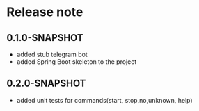 # Release note

## 0.1.0-SNAPSHOT

* added stub telegram bot
* added Spring Boot skeleton to the project

## 0.2.0-SNAPSHOT

* added unit tests for commands(start, stop,no,unknown, help)